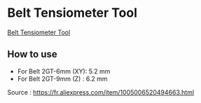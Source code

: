 # Belt Tensiometer Tool

[Belt Tensiometer Tool](https://ae01.alicdn.com/kf/Se825641bdaa542438f62ec30de9d93f6x.jpg)

## How to use
* For Belt 2GT-6mm (XY): 5.2 mm
* For Belt 2GT-9mm (Z) : 6.2 mm

Source : https://fr.aliexpress.com/item/1005006520494663.html